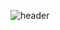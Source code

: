 ![header](https://capsule-render.vercel.app/api?type=slice&color=auto&text=I'm%20Hun&fontColor=FFFFFF&fontSize=50&rotate=7&fontAlign=80&fontAlignY=20&desc=Troubled%20Developer&descAlign=80&descAlignY=45)

<!--
**pocari-tea/pocari-tea** is a ✨ _special_ ✨ repository because its `README.md` (this file) appears on your GitHub profile.

Here are some ideas to get you started:

- 🔭 I’m currently working on ...
- 🌱 I’m currently learning ...
- 👯 I’m looking to collaborate on ...
- 🤔 I’m looking for help with ...
- 💬 Ask me about ...
- 📫 How to reach me: ...
- 😄 Pronouns: ...
- ⚡ Fun fact: ...
-->
